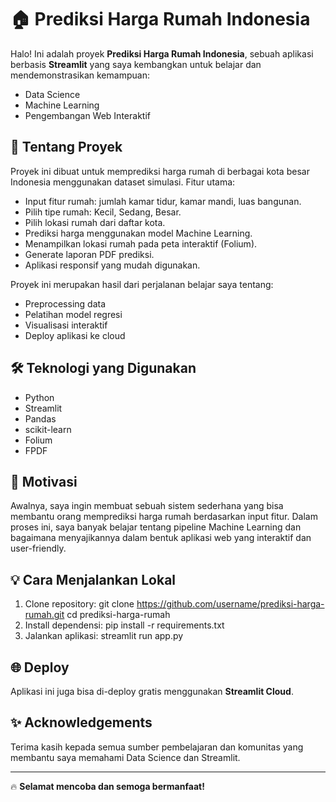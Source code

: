# 🏠 Prediksi Harga Rumah Indonesia

Halo! Ini adalah proyek **Prediksi Harga Rumah Indonesia**, sebuah aplikasi berbasis **Streamlit** yang saya kembangkan untuk belajar dan mendemonstrasikan kemampuan:
- Data Science
- Machine Learning
- Pengembangan Web Interaktif

## 🚀 Tentang Proyek

Proyek ini dibuat untuk memprediksi harga rumah di berbagai kota besar Indonesia menggunakan dataset simulasi. Fitur utama:
- Input fitur rumah: jumlah kamar tidur, kamar mandi, luas bangunan.
- Pilih tipe rumah: Kecil, Sedang, Besar.
- Pilih lokasi rumah dari daftar kota.
- Prediksi harga menggunakan model Machine Learning.
- Menampilkan lokasi rumah pada peta interaktif (Folium).
- Generate laporan PDF prediksi.
- Aplikasi responsif yang mudah digunakan.

Proyek ini merupakan hasil dari perjalanan belajar saya tentang:
- Preprocessing data
- Pelatihan model regresi
- Visualisasi interaktif
- Deploy aplikasi ke cloud

## 🛠️ Teknologi yang Digunakan
- Python
- Streamlit
- Pandas
- scikit-learn
- Folium
- FPDF

## 🌟 Motivasi
Awalnya, saya ingin membuat sebuah sistem sederhana yang bisa membantu orang memprediksi harga rumah berdasarkan input fitur. Dalam proses ini, saya banyak belajar tentang pipeline Machine Learning dan bagaimana menyajikannya dalam bentuk aplikasi web yang interaktif dan user-friendly.

## 💡 Cara Menjalankan Lokal
1. Clone repository:
  git clone https://github.com/username/prediksi-harga-rumah.git
  cd prediksi-harga-rumah
2. Install dependensi:
  pip install -r requirements.txt
3. Jalankan aplikasi:
streamlit run app.py


## 🌐 Deploy
Aplikasi ini juga bisa di-deploy gratis menggunakan **Streamlit Cloud**.

## ✨ Acknowledgements
Terima kasih kepada semua sumber pembelajaran dan komunitas yang membantu saya memahami Data Science dan Streamlit.

---

🔥 **Selamat mencoba dan semoga bermanfaat!**
